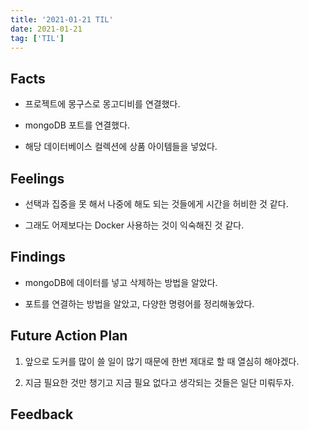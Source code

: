 ```yaml
---
title: '2021-01-21 TIL'
date: 2021-01-21
tag: ['TIL']
---
```


## Facts

- 프로젝트에 몽구스로 몽고디비를 연결했다.

- mongoDB 포트를 연결했다.

- 해당 데이터베이스 컬렉션에 상품 아이템들을 넣었다.

## Feelings

- 선택과 집중을 못 해서 나중에 해도 되는 것들에게 시간을 허비한 것 같다.

- 그래도 어제보다는 Docker 사용하는 것이 익숙해진 것 같다.

## Findings

- mongoDB에 데이터를 넣고 삭제하는 방법을 알았다.

- 포트를 연결하는 방법을 알았고, 다양한 명령어를 정리해놓았다.

## Future Action Plan

1. 앞으로 도커를 많이 쓸 일이 많기 때문에 한번 제대로 할 때 열심히 해야겠다.

2. 지금 필요한 것만 챙기고 지금 필요 없다고 생각되는 것들은 일단 미뤄두자.

## Feedback
